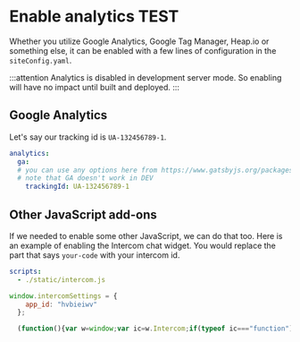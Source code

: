 # Enable analytics TEST

Whether you utilize Google Analytics, Google Tag Manager, Heap.io or something else, it can be enabled with a few lines of configuration in the `siteConfig.yaml`.

:::attention
Analytics is disabled in development server mode. So enabling will have no impact until built and deployed.
:::

## Google Analytics

Let's say our tracking id is `UA-132456789-1`.

```yaml
analytics:
  ga:
  # you can use any options here from https://www.gatsbyjs.org/packages/gatsby-plugin-google-analytics/
  # note that GA doesn't work in DEV
    trackingId: UA-132456789-1
```

## Other JavaScript add-ons

If we needed to enable some other JavaScript, we can do that too.
Here is an example of enabling the Intercom chat widget.
You would replace the part that says `your-code` with your intercom id.

```yaml
scripts:
  - ./static/intercom.js
```

```js
window.intercomSettings = {
    app_id: "hvbieiwv"
  };

  (function(){var w=window;var ic=w.Intercom;if(typeof ic==="function"){ic('reattach_activator');ic('update',w.intercomSettings);}else{var d=document;var i=function(){i.c(arguments);};i.q=[];i.c=function(args){i.q.push(args);};w.Intercom=i;var l=function(){var s=d.createElement('script');s.type='text/javascript';s.async=true;s.src='https://widget.intercom.io/widget/your-code';var x=d.getElementsByTagName('script')[0];x.parentNode.insertBefore(s,x);};if(d.readyState === 'complete'){l()} else {if(w.attachEvent){w.attachEvent('onload',l);}else{w.addEventListener('load',l,false);}}}})();
```
